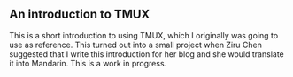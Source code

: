 ## An introduction to TMUX

This is a short introduction to using TMUX, which I originally was going to use as reference. This turned out into a small project when Ziru Chen suggested that I write this introduction for her blog and she would translate it into Mandarin. This is a work in progress. 
